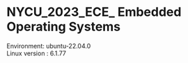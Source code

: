 # NYCU_2023_ECE_ Embedded Operating Systems

Environment: ubuntu-22.04.0  
Linux version : 6.1.77  

